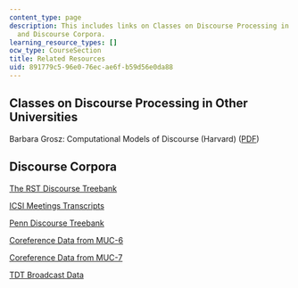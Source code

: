```yaml
---
content_type: page
description: This includes links on Classes on Discourse Processing in Other Universities,
  and Discourse Corpora.
learning_resource_types: []
ocw_type: CourseSection
title: Related Resources
uid: 891779c5-96e0-76ec-ae6f-b59d56e0da88
---
```


Classes on Discourse Processing in Other Universities
-----------------------------------------------------

Barbara Grosz: Computational Models of Discourse (Harvard) ([PDF](http://www.seas.harvard.edu/courses/cs288/handouts/references.pdf))

Discourse Corpora
-----------------

[The RST Discourse Treebank](http://www.isi.edu/~marcu/discourse/Corpora.html)

[ICSI Meetings Transcripts](http://www.ldc.upenn.edu/Catalog/CatalogEntry.jsp?catalogId=LDC2004T04)

[Penn Discourse Treebank](http://www.seas.upenn.edu/~pdtb/)

[Coreference Data from MUC-6](http://www.ldc.upenn.edu/Catalog/CatalogEntry.jsp?catalogId=LDC2003T13)

[Coreference Data from MUC-7](http://www.ldc.upenn.edu/Catalog/CatalogEntry.jsp?catalogId=LDC2001T02)

[TDT Broadcast Data](http://www.ldc.upenn.edu/Catalog/CatalogEntry.jsp?catalogId=LDC2000T44)
